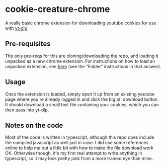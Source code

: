# cookie-creature-chrome
A really basic chrome extension for downloading youtube cookies for use with [yt-dlp]("https://github.com/yt-dlp/yt-dlp")

## Pre-requisites
The only pre-reqs for this are cloning/downloading the repo, and loading it unpacked
as a new chrome extension. For instructions on how to load an unpacked extension, 
see [here](https://superuser.com/a/252990) (see the "Folder" instructions in that answer).

## Usage
Once the extension is loaded, simply open it up from an existing youtube page where
you're already logged in and click the big ol' download button. It should download a small
text file containing your cookies, which you can then pass into yt-dlp.

## Notes on the code
Most of the code is written in typescript, although this repo does include the compiled 
javascript as well just in case. I did use some references online to help me out a 
little bit with how to make the file download work OK. Otherwise though, it's my first 
real attempt to write anything in typescript, so it may look pretty jank from a more 
trained eye than mine.
